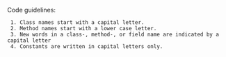 Code guidelines:

	 1. Class names start with a capital letter.
	 2. Method names start with a lower case letter.
	 3. New words in a class-, method-, or field name are indicated by a capital letter
	 4. Constants are written in capital letters only. 
